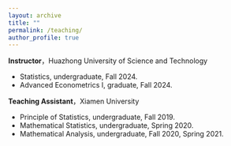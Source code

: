 ```yaml
---
layout: archive
title: ""
permalink: /teaching/
author_profile: true  
---
```


**Instructor**，Huazhong University of Science and Technology

* Statistics, undergraduate, Fall 2024.
* Advanced Econometrics I, graduate, Fall 2024.

**Teaching Assistant**，Xiamen University

* Principle of Statistics, undergraduate, Fall 2019.
* Mathematical Statistics, undergraduate, Spring 2020.
* Mathematical Analysis, undergraduate, Fall 2020, Spring 2021. 
